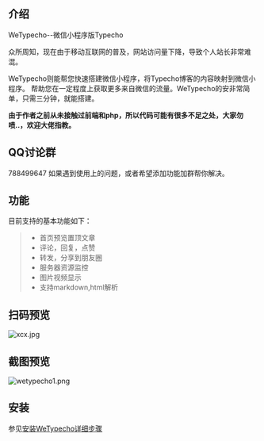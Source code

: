 ## 介绍 ##
WeTypecho--微信小程序版Typecho  

众所周知，现在由于移动互联网的普及，网站访问量下降，导致个人站长非常难混。

WeTypecho则能帮您快速搭建微信小程序，将Typecho博客的内容映射到微信小程序。
帮助您在一定程度上获取更多来自微信的流量。WeTypecho的安非常简单，只需三分钟，就能搭建。

**由于作者之前从未接触过前端和php，所以代码可能有很多不足之处，大家勿喷..，欢迎大佬指教。**

## QQ讨论群 ##
788499647
如果遇到使用上的问题，或者希望添加功能加群帮你解决。

## 功能 ##
目前支持的基本功能如下：
> * 首页预览置顶文章
> * 评论，回复，点赞
> * 转发，分享到朋友圈
> * 服务器资源监控  
> * 图片视频显示
> * 支持markdown,html解析

## 扫码预览 ##
![xcx.jpg][1]
## 截图预览 ##
![wetypecho1.png][2]
## 安装 ##
参见[安装WeTypecho详细步骤][3]


  [1]: http://res.2012.pro/2018/08/11/1533954773.jpg
  [2]: http://res.2012.pro/2018/08/11/1533956426.png
  [3]: https://2012.pro/index.php/20180811/cid=77.html